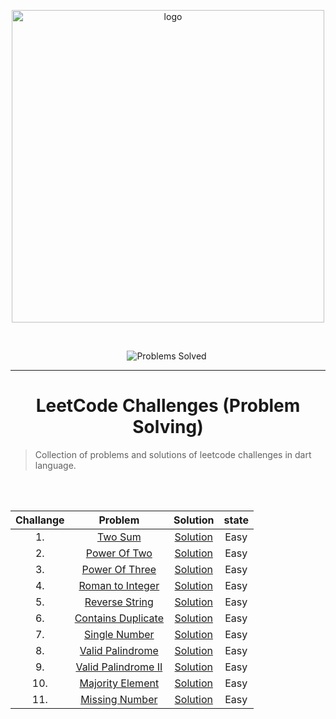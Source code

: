 <p align="center">
<img src="https://assets.leetcode.com/static_assets/public/webpack_bundles/images/logo-dark.e99485d9b.svg" width="500" alt="logo"></a>
</p>

[//]: # (<img src="https://badges.frapsoft.com/os/v2/open-source.svg?v=103" alt="Open Source Love">)

<br/>

<p align="center">
<img src="https://img.shields.io/badge/Problems%20Solved-11-sucess.svg" alt="Problems Solved">
<img src="https://img.shields.io/badge/Language-Dart-blue.svg" alt="">
</p>


---
<h1 align="center">LeetCode Challenges (Problem Solving)</h1> 

> Collection of problems and solutions of leetcode challenges in dart language.

<br/><br/>                                                     


| Challange |                                                             Problem                                                             |                                        Solution                                         | state  |
|:---:|:-------------------------------------------------------------------------------------------------------------------------------:|:---------------------------------------------------------------------------------------:|:------:|
| 1.  |                                 [Two Sum](https://leetcode.com/problems/two-sum/)                                 | [Solution](https://github.com/ZEM-Kamel/LeetCode-Challenges-Problem-Solving/blob/main/lib/Two%20Sum%20(Challange%201).dart)  |  Easy  |
| 2.  |                            [Power Of Two](https://leetcode.com/problems/power-of-two/)                            | [Solution](https://github.com/ZEM-Kamel/LeetCode-Challenges-Problem-Solving/blob/main/lib/Power%20Of%20Two%20(Challange%202).dart)  |  Easy  |
| 3.  |                          [Power Of Three](https://leetcode.com/problems/power-of-three/)                          | [Solution](https://github.com/ZEM-Kamel/LeetCode-Challenges-Problem-Solving/blob/main/lib/Power%20Of%20Three%20(Challange%203).dart)  |  Easy  |
| 4.  |                               [Roman to Integer](https://leetcode.com/problems/roman-to-integer/)                 | [Solution](https://github.com/ZEM-Kamel/LeetCode-Challenges-Problem-Solving/blob/main/lib/Roman%20To%20Integer%20(Challange%204).dart)  |  Easy  |
| 5.  |                            [Reverse String](https://leetcode.com/problems/reverse-string/)              | [Solution](https://github.com/ZEM-Kamel/LeetCode-Challenges-Problem-Solving/blob/main/lib/Reverse%20String%20(Chalange%205).dart)  |  Easy  |       
| 6.  |                              [Contains Duplicate](https://leetcode.com/problems/contains-duplicate/)                | [Solution](https://github.com/ZEM-Kamel/LeetCode-Challenges-Problem-Solving/blob/main/lib/Contains%20Duplicate%20(Challange%206).dart)  |  Easy  |
| 7.  |                              [Single Number](https://leetcode.com/problems/single-number/)                | [Solution](https://github.com/ZEM-Kamel/LeetCode-Challenges-Problem-Solving/blob/main/lib/Single%20Number%20(Challange%207).dart)  |  Easy  |
| 8.  |                              [Valid Palindrome](https://leetcode.com/problems/valid-palindrome/)                | [Solution](https://github.com/ZEM-Kamel/LeetCode-Challenges-Problem-Solving/blob/main/lib/Valid%20Palindrome%20(Challange%208).dart)  |  Easy  |
| 9.  |                              [Valid Palindrome II](https://leetcode.com/problems/valid-palindrome-ii/)                | [Solution](https://github.com/ZEM-Kamel/LeetCode-Challenges-Problem-Solving/blob/main/lib/Valid%20Palindrome%20ii%20(Challange%209).dart)  |  Easy  |
| 10.  |                              [Majority Element](https://leetcode.com/problems/majority-element/)                | [Solution](https://github.com/ZEM-Kamel/LeetCode-Challenges-Problem-Solving/blob/main/lib/Majority%20Element%20(Challange%2010).dart)  |  Easy  |
| 11.  |                              [Missing Number](https://leetcode.com/problems/missing-number/)                | [Solution](https://github.com/ZEM-Kamel/LeetCode-Challenges-Problem-Solving/blob/main/lib/Missing%20Number%20(Challange%2011).dart)  |  Easy  |
